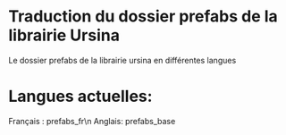 # Traduction du dossier prefabs de la librairie Ursina
Le dossier prefabs de la librairie ursina en différentes langues
# Langues actuelles:
Français : prefabs_fr\n
Anglais: prefabs_base
